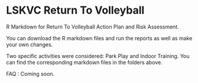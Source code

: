 # LSKVC Return To Volleyball 

R Markdown for Return To Volleyball Action Plan and Risk Assessment. 

You can download the R markdown files and run the reports as well as make your own changes. 

Two specific activities were considered: Park Play and Indoor Training. You can find the corresponding markdown files in the folders above.

FAQ : Coming soon.

